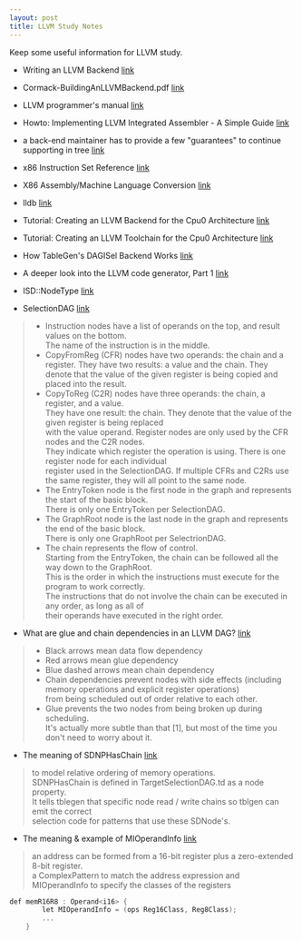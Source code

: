 ```yaml
---
layout: post
title: LLVM Study Notes
---
```


Keep some useful information for LLVM study.

* Writing an LLVM Backend [link](http://llvm.org/docs/WritingAnLLVMBackend.html)

* Cormack-BuildingAnLLVMBackend.pdf [link](http://llvm.org/devmtg/2014-10/Slides/Cormack-BuildingAnLLVMBackend.pdf)

* LLVM programmer's manual [link](http://kito.wikidot.com/llvm-programmer-s-manual)

* Howto: Implementing LLVM Integrated Assembler - A Simple Guide [link](http://www.embecosm.com/appnotes/ean10/ean10-howto-llvmas-1.0.html)

* a back-end maintainer has to provide a few "guarantees" to 
continue supporting in tree [link](https://groups.google.com/d/msg/llvm-dev/0D9KO7QiZuE/gSGIJAa9GckJ)

* x86 Instruction Set Reference [link](http://x86.renejeschke.de/)

* X86 Assembly/Machine Language Conversion [link](https://en.wikibooks.org/wiki/X86_Assembly/Machine_Language_Conversion)

* lldb [link](http://stackoverflow.com/questions/26705506/how-to-set-the-discover-path-for-lldb-in-xcode)

* Tutorial: Creating an LLVM Backend for the Cpu0 Architecture [link](http://jonathan2251.github.io/lbd/)

* Tutorial: Creating an LLVM Toolchain for the Cpu0 Architecture [link](http://jonathan2251.github.io/lbt/)

* How TableGen's DAGISel Backend Works [link](https://github.com/draperlaboratory/fracture/wiki/How-TableGen's-DAGISel-Backend-Works)

* A deeper look into the LLVM code generator, Part 1 [link](http://eli.thegreenplace.net/2013/02/25/a-deeper-look-into-the-llvm-code-generator-part-1)

* ISD::NodeType [link](http://llvm.org/docs/doxygen/html/ISDOpcodes_8h_source.html) 

* SelectionDAG [link](https://github.com/draperlaboratory/fracture/wiki/A-Beginner%27s-Guide-to-Fracture)   

> * Instruction nodes have a list of operands on the top, and result values on the bottom.   
> The name of the instruction is in the middle.   
> * CopyFromReg (CFR) nodes have two operands: the chain and a register. 
>    They have two results: a value and the chain. They denote that the value of the given register is being copied and  
>    placed into the result.
> * CopyToReg (C2R) nodes have three operands: the chain, a register, and a value.  
> They have one result: the chain. They denote that the value of the given register is being replaced  
> with the value operand. Register nodes are only used by the CFR nodes and the C2R nodes.   
> They indicate which register the operation is using. There is one register node for each individual   
> register used in the SelectionDAG. If multiple CFRs and C2Rs use the same register, they will all point to the same node.  
> * The EntryToken node is the first node in the graph and represents the start of the basic block.  
> There is only one EntryToken per SelectionDAG.
> * The GraphRoot node is the last node in the graph and represents the end of the basic block.  
> There is only one GraphRoot per SelectrionDAG.
> * The chain represents the flow of control.  
> Starting from the EntryToken, the chain can be followed all the way down to the GraphRoot.   
> This is the order in which the instructions must execute for the program to work correctly.  
> The instructions that do not involve the chain can be executed in any order, as long as all of  
> their operands have executed in the right order.

* What are glue and chain dependencies in an LLVM DAG? [link](http://stackoverflow.com/questions/33005061/what-are-glue-and-chain-dependencies-in-an-llvm-dag)  

> * Black arrows mean data flow dependency  
> * Red arrows mean glue dependency  
> * Blue dashed arrows mean chain dependency  
> * Chain dependencies prevent nodes with side effects (including memory operations and explicit register operations)   
> from being scheduled out of order relative to each other.  
> * Glue prevents the two nodes from being broken up during scheduling.   
> It's actually more subtle than that [1], but most of the time you don't need to worry about it.

* The meaning of SDNPHasChain [link](http://lists.llvm.org/pipermail/llvm-dev/2006-October/006905.html)  

> to model relative ordering of memory operations.   
> SDNPHasChain is defined in TargetSelectionDAG.td as a node property.  
> It tells tblegen that specific node read / write chains so tblgen can emit the correct    
> selection code for patterns that use these SDNode's.  

* The meaning & example of MIOperandInfo [link](http://lists.llvm.org/pipermail/llvm-dev/2015-October/091860.html)  

> an address can be formed from a 16-bit register plus a zero-extended 8-bit register.  
> a ComplexPattern to match the address expression and MIOperandInfo to specify the classes of the registers  

``` C++
def memR16R8 : Operand<i16> {
		let MIOperandInfo = (ops Reg16Class, Reg8Class);
		...
	}
```
